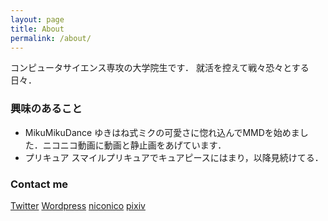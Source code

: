 ```yaml
---
layout: page
title: About
permalink: /about/
---
```


コンピュータサイエンス専攻の大学院生です．
就活を控えて戦々恐々とする日々．


### 興味のあること

* MikuMikuDance
ゆきはね式ミクの可愛さに惚れ込んでMMDを始めました．ニコニコ動画に動画と静止画をあげています．
* プリキュア
スマイルプリキュアでキュアピースにはまり，以降見続けてる．

### Contact me

[Twitter](http://twiter.com/SELENE_Misso)
[Wordpress](https://selenemisso.wordpress.com)
[niconico](http://www.nicovideo.jp/user/7142218)
[pixiv](http://pixiv.me/selene_jaxa)
